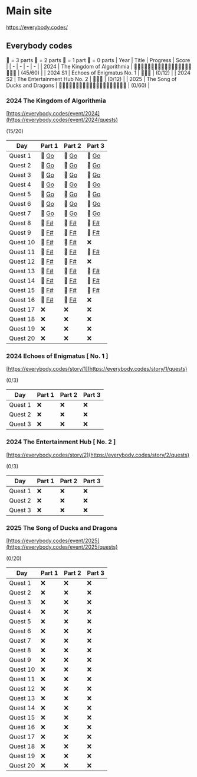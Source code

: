 # Main site
https://everybody.codes/

## Everybody codes
🐔 = 3 parts
🐥 = 2 parts
🐣 = 1 part
🥚 = 0 parts
| Year | Title | Progress | Score |
| - | - | - | - |
| 2024 | The Kingdom of Algorithmia | 🐔🐔🐔🐔🐔🐔🐔🐔🐔🐥🐔🐥🐔🐔🐔🐥🥚🥚🥚🥚 | (45/60) |
| 2024 S1 | Echoes of Enigmatus No. 1 | 🥚🥚🥚 | (0/12) |
| 2024 S2 | The Entertainment Hub No. 2 | 🥚🥚🥚 | (0/12) |
| 2025 | The Song of Ducks and Dragons | 🥚🥚🥚🥚🥚🥚🥚🥚🥚🥚🥚🥚🥚🥚🥚🥚🥚🥚🥚🥚 | (0/60) | 

### 2024 The Kingdom of Algorithmia

[https://everybody.codes/event/2024](https://everybody.codes/event/2024/quests)

(15/20)

|Day      | Part 1 | Part 2 | Part 3 |
|---------|----|----|----|
| Quest 1   | 🐤 [Go](./EverybodyCodes_2024/quest01/quest01_1.go) | 🐤 [Go](./EverybodyCodes_2024/quest01/quest01_2.go) | 🐤 [Go](./EverybodyCodes_2024/quest01/quest01_3.go) |
| Quest 2   | 🐤 [Go](./EverybodyCodes_2024/quest02/quest02_1.go) | 🐤 [Go](./EverybodyCodes_2024/quest02/quest02_2.go) | 🐤 [Go](./EverybodyCodes_2024/quest02/quest02_3.go) |
| Quest 3   | 🐤 [Go](./EverybodyCodes_2024/quest03/quest03_1.go) | 🐤 [Go](./EverybodyCodes_2024/quest03/quest03_2.go) | 🐤 [Go](./EverybodyCodes_2024/quest03/quest03_3.go) |
| Quest 4   | 🐤 [Go](./EverybodyCodes_2024/quest04/quest04_1.go) | 🐤 [Go](./EverybodyCodes_2024/quest04/quest04_2.go) | 🐤 [Go](./EverybodyCodes_2024/quest04/quest04_3.go) |
| Quest 5   | 🐤 [Go](./EverybodyCodes_2024/quest05/quest05_1.go) | 🐤 [Go](./EverybodyCodes_2024/quest05/quest05_2.go) | 🐤 [Go](./EverybodyCodes_2024/quest05/quest05_3.go) |
| Quest 6   | 🐤 [Go](./EverybodyCodes_2024/quest06/quest06_1.go) | 🐤 [Go](./EverybodyCodes_2024/quest06/quest06_2.go) | 🐤 [Go](./EverybodyCodes_2024/quest06/quest06_3.go) |
| Quest 7   | 🐤 [Go](./EverybodyCodes_2024/quest07/quest07_1.go) | 🐤 [Go](./EverybodyCodes_2024/quest07/quest07_2.go) | 🐤 [Go](./EverybodyCodes_2024/quest07/quest07_3.go) |
| Quest 8   | 🐤 [F#](./EverybodyCodes_2024_FSharp/quest08/quest08_1.fs) | 🐤 [F#](./EverybodyCodes_2024_FSharp/quest08/quest08_2.fs) | 🐤 [F#](./EverybodyCodes_2024_FSharp/quest08/quest08_3.fs) |
| Quest 9   | 🐤 [F#](./EverybodyCodes_2024_FSharp/quest09/quest09_1.fs) | 🐤 [F#](./EverybodyCodes_2024_FSharp/quest09/quest09_2.fs) | 🐤 [F#](./EverybodyCodes_2024_FSharp/quest09/quest09_3.fs) |
| Quest 10  | 🐤 [F#](./EverybodyCodes_2024_FSharp/quest10/quest10_1.fs) | 🐤 [F#](./EverybodyCodes_2024_FSharp/quest10/quest10_2.fs) | ❌ |
| Quest 11  | 🐤 [F#](./EverybodyCodes_2024_FSharp/quest11/quest11_1.fs) | 🐤 [F#](./EverybodyCodes_2024_FSharp/quest11/quest11_2.fs) | 🐤 [F#](./EverybodyCodes_2024_FSharp/quest11/quest11_3.fs) |
| Quest 12  | 🐤 [F#](./EverybodyCodes_2024_FSharp/quest12/quest12_1.fs) | 🐤 [F#](./EverybodyCodes_2024_FSharp/quest12/quest12_2.fs) | ❌ |
| Quest 13  | 🐤 [F#](./EverybodyCodes_2024_FSharp/quest13/quest13_1.fs) | 🐤 [F#](./EverybodyCodes_2024_FSharp/quest13/quest13_2.fs) | 🐤 [F#](./EverybodyCodes_2024_FSharp/quest13/quest13_3.fs) |
| Quest 14  | 🐤 [F#](./EverybodyCodes_2024_FSharp/quest14/quest14_1.fs) | 🐤 [F#](./EverybodyCodes_2024_FSharp/quest14/quest14_2.fs) | 🐤 [F#](./EverybodyCodes_2024_FSharp/quest14/quest14_3.fs) |
| Quest 15  | 🐤 [F#](./EverybodyCodes_2024_FSharp/quest15/quest15_1.fs) | 🐤 [F#](./EverybodyCodes_2024_FSharp/quest15/quest15_2.fs) | 🐤 [F#](./EverybodyCodes_2024_FSharp/quest15/quest15_3.fs) |
| Quest 16  | 🐤 [F#](./EverybodyCodes_2024_FSharp/quest16/quest16_1.fs) | 🐤 [F#](./EverybodyCodes_2024_FSharp/quest16/quest16_2.fs) | ❌ |
| Quest 17  | ❌  | ❌ | ❌ |
| Quest 18  | ❌  | ❌ | ❌ |
| Quest 19  | ❌  | ❌ | ❌ |
| Quest 20  | ❌  | ❌ | ❌ |

### 2024 Echoes of Enigmatus [ No. 1 ]

[https://everybody.codes/story/1](https://everybody.codes/story/1/quests)

(0/3)

|Day      | Part 1 | Part 2 | Part 3 |
|---------|----|----|----|
| Quest 1   | ❌  | ❌ | ❌ |
| Quest 2   | ❌  | ❌ | ❌ |
| Quest 3   | ❌  | ❌ | ❌ |

### 2024 The Entertainment Hub [ No. 2 ]

[https://everybody.codes/story/2](https://everybody.codes/story/2/quests)

(0/3)

|Day      | Part 1 | Part 2 | Part 3 |
|---------|----|----|----|
| Quest 1   | ❌  | ❌ | ❌ |
| Quest 2   | ❌  | ❌ | ❌ |
| Quest 3   | ❌  | ❌ | ❌ |

### 2025 The Song of Ducks and Dragons

[https://everybody.codes/event/2025](https://everybody.codes/event/2025/quests)

(0/20)

|Day      | Part 1 | Part 2 | Part 3 |
|---------|----|----|----|
| Quest 1   | ❌  | ❌ | ❌ |
| Quest 2   | ❌  | ❌ | ❌ |
| Quest 3   | ❌  | ❌ | ❌ |
| Quest 4   | ❌  | ❌ | ❌ |
| Quest 5   | ❌  | ❌ | ❌ |
| Quest 6   | ❌  | ❌ | ❌ |
| Quest 7   | ❌  | ❌ | ❌ |
| Quest 8   | ❌  | ❌ | ❌ |
| Quest 9   | ❌  | ❌ | ❌ |
| Quest 10  | ❌  | ❌ | ❌ |
| Quest 11  | ❌  | ❌ | ❌ |
| Quest 12  | ❌  | ❌ | ❌ |
| Quest 13  | ❌  | ❌ | ❌ |
| Quest 14  | ❌  | ❌ | ❌ |
| Quest 15  | ❌  | ❌ | ❌ |
| Quest 16  | ❌  | ❌ | ❌ |
| Quest 17  | ❌  | ❌ | ❌ |
| Quest 18  | ❌  | ❌ | ❌ |
| Quest 19  | ❌  | ❌ | ❌ |
| Quest 20  | ❌  | ❌ | ❌ |
